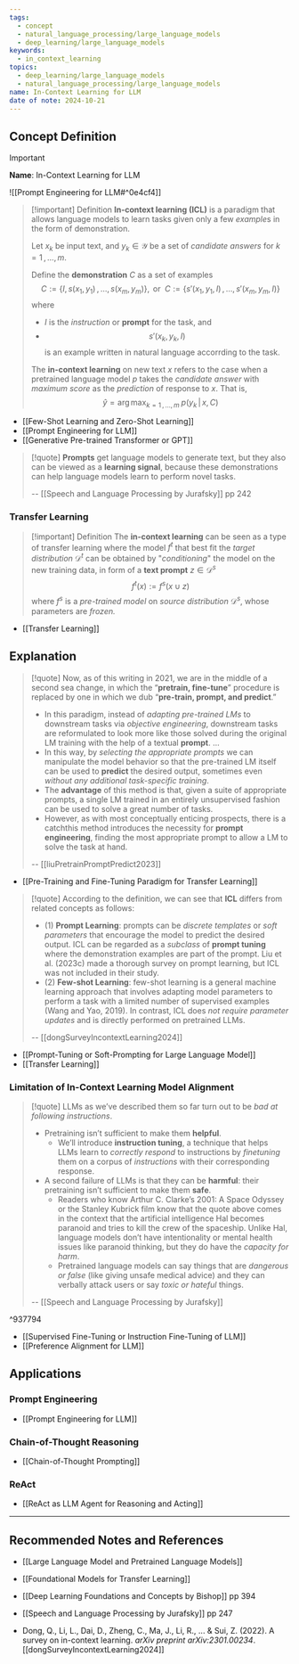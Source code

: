 ```yaml
---
tags:
  - concept
  - natural_language_processing/large_language_models
  - deep_learning/large_language_models
keywords:
  - in_context_learning
topics:
  - deep_learning/large_language_models
  - natural_language_processing/large_language_models
name: In-Context Learning for LLM
date of note: 2024-10-21
---
```


## Concept Definition

>[!important]
>**Name**: In-Context Learning for LLM

![[Prompt Engineering for LLM#^0e4cf4]]

>[!important] Definition
>**In-context learning (ICL)** is a paradigm that allows language models to learn tasks given only a few *example*s in the form of demonstration.
>
>Let $x_{k}$ be input text, and $y_{k}\in \mathcal{Y}$ be  a set of *candidate answers* for $k=1\,{,}\ldots{,}\,m$. 
>
>Define the **demonstration** $C$ as a set of examples $$C:= \{ I, s(x_{1}, y_{1})\,{,}\ldots{,}\,s(x_{m}, y_{m}) \},\text{ or }\; C:= \{s'(x_{1}, y_{1},I)\,{,}\ldots{,}\,s'(x_{m}, y_{m},I) \}$$ where 
>- $I$ is the *instruction* or **prompt** for the task, and
>- $$s'(x_{k}, y_{k}, I)$$ is an example written in natural language accorrding to the task.
>  
>The **in-context learning** on new text $x$ refers to the case when a pretrained language model $p$  takes the *candidate answer* with *maximum score* as the *prediction* of response to $x$. That is,
>$$
>\hat{y} = \arg\max_{k=1\,{,}\ldots{,}\,m}\;p(y_{k}\,|\,x,\, C)
>$$  

- [[Few-Shot Learning and Zero-Shot Learning]]
- [[Prompt Engineering for LLM]]
- [[Generative Pre-trained Transformer or GPT]]

>[!quote]
>**Prompts** get language models to generate text, but they also can be viewed as  a **learning signal**, because these demonstrations can help language models learn  to perform novel tasks.
>
>-- [[Speech and Language Processing by Jurafsky]] pp 242

### Transfer Learning

>[!important] Definition
>The **in-context learning** can be seen as a type of transfer learning where the model $f^{t}$ that best fit the *target distribution* $\mathcal{D}^{t}$ can be obtained by "*conditioning*" the model on the new training data, in form of a **text prompt** $z\in \mathcal{D}^{s}$
>$$
>f^{t}(x) := f^{s}(x \cup z)
>$$
>where $f^{s}$ is a *pre-trained model* on *source distribution* $\mathcal{D}^{s}$, whose parameters are *frozen.*

- [[Transfer Learning]]



## Explanation

>[!quote]
>Now, as of this writing in 2021, we are in the middle of a second sea change, in which the “**pretrain, fine-tune**” procedure is replaced by one in which we dub “**pre-train, prompt, and predict**.” 
>- In this paradigm, instead of *adapting pre-trained LMs* to downstream tasks via *objective engineering*, downstream tasks are reformulated to look more like those solved during the original LM training with the help of a textual **prompt**. ...
>- In this way, by *selecting the appropriate prompts* we can manipulate the model behavior so that the pre-trained LM itself can be used to **predict** the desired output, sometimes even *without any additional task-specific training*. 
>- The **advantage** of this method is that, given a suite of appropriate prompts, a single LM trained in an entirely unsupervised fashion can be used to solve a great number of tasks. 
>- However, as with most conceptually enticing prospects, there is a catchthis method introduces the necessity for **prompt engineering**, finding the most appropriate prompt to allow a LM to solve the task at hand.
>  
>-- [[liuPretrainPromptPredict2023]]   

- [[Pre-Training and Fine-Tuning Paradigm for Transfer Learning]]

>[!quote]
>According to the definition, we can see that **ICL** differs from related concepts as follows: 
>- (1) **Prompt Learning**: prompts can be *discrete templates* or *soft parameters* that encourage the model to predict the desired output. ICL can be regarded as a *subclass* of **prompt tuning** where the demonstration examples are part of the prompt. Liu et al. (2023c) made a thorough survey on prompt learning, but ICL was not included in their study. 
>- (2) **Few-shot Learning**: few-shot learning is a general machine learning approach that involves adapting model parameters to perform a task with a limited number of supervised examples (Wang and Yao, 2019). In contrast, ICL does *not require parameter updates* and is directly performed on pretrained LLMs.
>
>-- [[dongSurveyIncontextLearning2024]] 

- [[Prompt-Tuning or Soft-Prompting for Large Language Model]]
- [[Transfer Learning]]

### Limitation of In-Context Learning Model Alignment

>[!quote]
>LLMs as we’ve described them so far turn out to be *bad at following instructions*. 
>- Pretraining isn’t sufficient to make them **helpful**. 
>	- We’ll introduce **instruction tuning**, a technique that helps LLMs learn to *correctly respond* to instructions by *finetuning* them on a corpus of *instructions* with their corresponding response.  
>- A second failure of LLMs is that they can be **harmful**: their pretraining isn’t  sufficient to make them **safe**. 
>	- Readers who know Arthur C. Clarke’s 2001: A Space  Odyssey or the Stanley Kubrick film know that the quote above comes in the context  that the artificial intelligence Hal becomes paranoid and tries to kill the crew of the  spaceship. Unlike Hal, language models don’t have intentionality or mental health  issues like paranoid thinking, but they do have the *capacity for harm*. 
>	- Pretrained language models can say things that are *dangerous or false* (like giving unsafe medical  advice) and they can verbally attack users or say *toxic or hateful* things.
>	  
>-- [[Speech and Language Processing by Jurafsky]]	  

^937794

- [[Supervised Fine-Tuning or Instruction Fine-Tuning of LLM]]
- [[Preference Alignment for LLM]]



## Applications

### Prompt Engineering

- [[Prompt Engineering for LLM]]

### Chain-of-Thought Reasoning

- [[Chain-of-Thought Prompting]]

### ReAct

- [[ReAct as LLM Agent for Reasoning and Acting]]




-----------
##  Recommended Notes and References



- [[Large Language Model and Pretrained Language Models]]
- [[Foundational Models for Transfer Learning]]


- [[Deep Learning Foundations and Concepts by Bishop]] pp 394
- [[Speech and Language Processing by Jurafsky]] pp 247
- Dong, Q., Li, L., Dai, D., Zheng, C., Ma, J., Li, R., ... & Sui, Z. (2022). A survey on in-context learning. _arXiv preprint arXiv:2301.00234_. [[dongSurveyIncontextLearning2024]] 